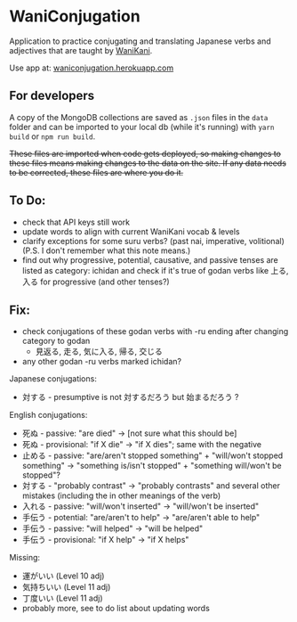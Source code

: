 # WaniConjugation

Application to practice conjugating and translating Japanese verbs and adjectives that are taught by [WaniKani](https://www.wanikani.com/).

Use app at: [waniconjugation.herokuapp.com](http://waniconjugation.herokuapp.com/)

## For developers

A copy of the MongoDB collections are saved as `.json` files in the `data` folder and can be imported to your local db (while it's running) with `yarn build` or `npm run build`.

~~These files are imported when code gets deployed, so making changes to these files means making changes to the data on the site. If any data needs to be corrected, these files are where you do it.~~

## To Do:

- check that API keys still work
- update words to align with current WaniKani vocab & levels
- clarify exceptions for some suru verbs? (past nai, imperative, volitional) (P.S. I don't remember what this note means.)
- find out why progressive, potential, causative, and passive tenses are listed as category: ichidan and check if it's true of godan verbs like 上る, 入る for progressive (and other tenses?)

## Fix:

- check conjugations of these godan verbs with -ru ending after changing category to godan
  - 見返る, 走る, 気に入る, 帰る, 交じる
- any other godan -ru verbs marked ichidan?

Japanese conjugations:

- 対する - presumptive is not 対するだろう but 始まるだろう ?

English conjugations:

- 死ぬ - passive: "are died" -> [not sure what this should be]
- 死ぬ - provisional: "if X die" -> "if X dies"; same with the negative
- 止める - passive: "are/aren't stopped something" + "will/won't stopped something" -> "something is/isn't stopped" + "something will/won't be stopped"?
- 対する - "probably contrast" -> "probably contrasts" and several other mistakes (including the in other meanings of the verb)
- 入れる - passive: "will/won't inserted" -> "will/won't be inserted"
- 手伝う - potential: "are/aren't to help" -> "are/aren't able to help"
- 手伝う - passive: "will helped" -> "will be helped"
- 手伝う - provisional: "if X help" -> "if X helps"

Missing:

- 運がいい (Level 10 adj)
- 気持ちいい (Level 11 adj)
- 丁度いい (Level 11 adj)
- probably more, see to do list about updating words
